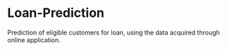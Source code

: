 # Loan-Prediction
Prediction of eligible customers for loan, using the data acquired through online application.
